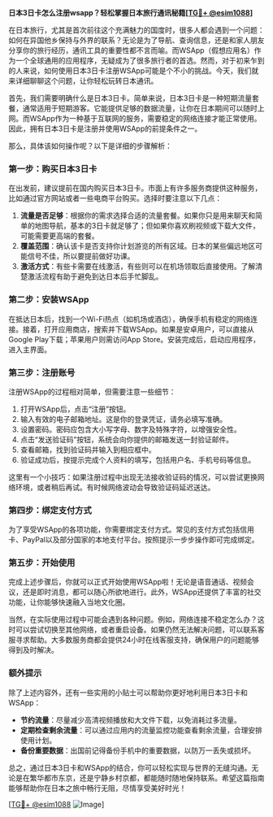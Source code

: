 **日本3日卡怎么注册wsapp？轻松掌握日本旅行通讯秘籍[[TG💪+ @esim1088](https://t.me/s/esim1088)]**

在日本旅行，尤其是首次前往这个充满魅力的国度时，很多人都会遇到一个问题：如何在异国他乡保持与外界的联系？无论是为了导航、查询信息，还是和家人朋友分享你的旅行经历，通讯工具的重要性都不言而喻。而WSApp（假想应用名）作为一个全球通用的应用程序，无疑成为了很多旅行者的首选。然而，对于初来乍到的人来说，如何使用日本3日卡注册WSApp可能是个不小的挑战。今天，我们就来详细聊聊这个问题，让你轻松玩转日本通讯。

首先，我们需要明确什么是日本3日卡。简单来说，日本3日卡是一种短期流量套餐，通常适用于短期游客。它能提供足够的数据流量，让你在日本期间可以随时上网。而WSApp作为一种基于互联网的服务，需要稳定的网络连接才能正常使用。因此，拥有日本3日卡是注册并使用WSApp的前提条件之一。

那么，具体该如何操作呢？以下是详细的步骤解析：

### **第一步：购买日本3日卡**
在出发前，建议提前在国内购买日本3日卡。市面上有许多服务商提供这种服务，比如通过官方网站或者一些电商平台购买。选择时要注意以下几点：
1. **流量是否足够**：根据你的需求选择合适的流量套餐。如果你只是用来聊天和简单的地图导航，基本的3日卡就足够了；但如果你喜欢刷视频或下载大文件，可能需要更高端的套餐。
2. **覆盖范围**：确认该卡是否支持你计划游览的所有区域。日本的某些偏远地区可能信号不佳，所以要提前做好功课。
3. **激活方式**：有些卡需要在线激活，有些则可以在机场领取后直接使用。了解清楚激活流程有助于避免到达日本后手忙脚乱。

### **第二步：安装WSApp**
在抵达日本后，找到一个Wi-Fi热点（如机场或酒店），确保手机有稳定的网络连接。接着，打开应用商店，搜索并下载WSApp。如果是安卓用户，可以直接从Google Play下载；苹果用户则需访问App Store。安装完成后，启动应用程序，进入主界面。

### **第三步：注册账号**
注册WSApp的过程相对简单，但需要注意一些细节：
1. 打开WSApp后，点击“注册”按钮。
2. 输入有效的电子邮箱地址。这是你的登录凭证，请务必填写准确。
3. 设置密码。密码应包含大小写字母、数字及特殊字符，以增强安全性。
4. 点击“发送验证码”按钮，系统会向你提供的邮箱发送一封验证邮件。
5. 查看邮箱，找到验证码并输入到相应框中。
6. 验证成功后，按提示完成个人资料的填写，包括用户名、手机号码等信息。

这里有一个小技巧：如果注册过程中出现无法接收验证码的情况，可以尝试更换网络环境，或者稍后再试。有时候网络波动会导致验证码延迟送达。

### **第四步：绑定支付方式**
为了享受WSApp的各项功能，你需要绑定支付方式。常见的支付方式包括信用卡、PayPal以及部分国家的本地支付平台。按照提示一步步操作即可完成绑定。

### **第五步：开始使用**
完成上述步骤后，你就可以正式开始使用WSApp啦！无论是语音通话、视频会议，还是即时消息，都可以随心所欲地进行。此外，WSApp还提供了丰富的社交功能，让你能够快速融入当地文化圈。

当然，在实际使用过程中可能会遇到各种问题。例如，网络连接不稳定怎么办？这时可以尝试切换至其他网络，或者重启设备。如果仍然无法解决问题，可以联系客服寻求帮助。大多数服务商都会提供24小时在线客服支持，确保用户的问题能够得到及时解决。

### **额外提示**
除了上述内容外，还有一些实用的小贴士可以帮助你更好地利用日本3日卡和WSApp：
- **节约流量**：尽量减少高清视频播放和大文件下载，以免消耗过多流量。
- **定期检查剩余流量**：可以通过应用内的流量监控功能查看剩余流量，合理安排使用计划。
- **备份重要数据**：出国前记得备份手机中的重要数据，以防万一丢失或损坏。

总之，通过日本3日卡和WSApp的结合，你可以轻松实现与世界的无缝沟通。无论是在繁华都市东京，还是宁静乡村京都，都能随时随地保持联系。希望这篇指南能够帮助你在日本之旅中畅行无阻，尽情享受美好时光！

[[TG💪+ @esim1088](https://t.me/s/esim1088) ![Image](https://i.postimg.cc/4NQfJmqS/Snipaste-2025-05-13-00-14-12.png)]